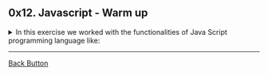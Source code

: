 ## 0x12. Javascript - Warm up

<details>
<summary>In this exercise we worked with the functionalities of Java Script programming language like: </summary>
<br>

- Conditionals.
- Loops.
- Variables.
- Arrays.

</details>

---

[Back Button](https://github.com/FatChicken277/holbertonschool-higher_level_programming)
